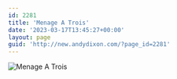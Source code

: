 ```yaml
---
id: 2281
title: 'Menage A Trois'
date: '2023-03-17T13:45:27+00:00'
layout: page
guid: 'http://new.andydixon.com/?page_id=2281'
---
```


![Menage A Trois](https://i0.wp.com/assets.g8x2.ldn.idrivee2-23.com/posters/Menage%20A%20Trois%2001.jpg?w=1200&ssl=1 "Menage A Trois")
